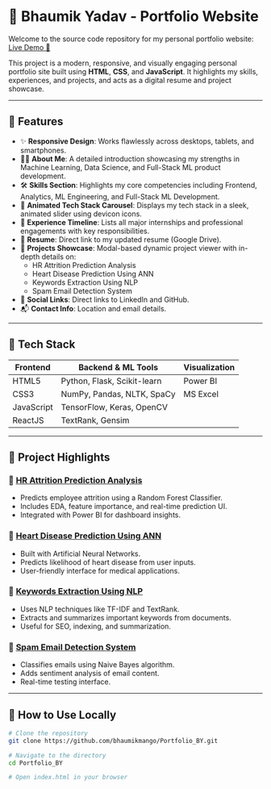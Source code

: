 # 🌟 Bhaumik Yadav - Portfolio Website

Welcome to the source code repository for my personal portfolio website: [Live Demo 🚀](https://portfolio-by-nu.vercel.app/)

This project is a modern, responsive, and visually engaging personal portfolio site built using **HTML**, **CSS**, and **JavaScript**. It highlights my skills, experiences, and projects, and acts as a digital resume and project showcase.

---

## 📌 Features

- ✨ **Responsive Design**: Works flawlessly across desktops, tablets, and smartphones.
- 🧑‍💼 **About Me**: A detailed introduction showcasing my strengths in Machine Learning, Data Science, and Full-Stack ML product development.
- 🛠️ **Skills Section**: Highlights my core competencies including Frontend, Analytics, ML Engineering, and Full-Stack ML Development.
- 🔁 **Animated Tech Stack Carousel**: Displays my tech stack in a sleek, animated slider using devicon icons.
- 🧪 **Experience Timeline**: Lists all major internships and professional engagements with key responsibilities.
- 📄 **Resume**: Direct link to my updated resume (Google Drive).
- 💼 **Projects Showcase**: Modal-based dynamic project viewer with in-depth details on:
  - HR Attrition Prediction Analysis
  - Heart Disease Prediction Using ANN
  - Keywords Extraction Using NLP
  - Spam Email Detection System
- 🔗 **Social Links**: Direct links to LinkedIn and GitHub.
- 📬 **Contact Info**: Location and email details.

---

## 🧠 Tech Stack

| Frontend  | Backend & ML Tools           | Visualization |
|-----------|------------------------------|---------------|
| HTML5     | Python, Flask, Scikit-learn  | Power BI      |
| CSS3      | NumPy, Pandas, NLTK, SpaCy   | MS Excel      |
| JavaScript| TensorFlow, Keras, OpenCV    |               |
| ReactJS   | TextRank, Gensim             |               |

---

## 💼 Project Highlights

### 🔹 [HR Attrition Prediction Analysis](https://hr-attrition-project-git-main-bhaumiks-projects-006c20ba.vercel.app/)

- Predicts employee attrition using a Random Forest Classifier.
- Includes EDA, feature importance, and real-time prediction UI.
- Integrated with Power BI for dashboard insights.

### 🔹 [Heart Disease Prediction Using ANN](https://github.com/bhaumikmango/Heart-Disease-Prediction-using-ANN)

- Built with Artificial Neural Networks.
- Predicts likelihood of heart disease from user inputs.
- User-friendly interface for medical applications.

### 🔹 [Keywords Extraction Using NLP](https://github.com/bhaumikmango/Keywords-Extraction-NLP)

- Uses NLP techniques like TF-IDF and TextRank.
- Extracts and summarizes important keywords from documents.
- Useful for SEO, indexing, and summarization.

### 🔹 [Spam Email Detection System](https://spam-email-detection-chi.vercel.app/)

- Classifies emails using Naive Bayes algorithm.
- Adds sentiment analysis of email content.
- Real-time testing interface.

---

## 🔧 How to Use Locally

```bash
# Clone the repository
git clone https://github.com/bhaumikmango/Portfolio_BY.git

# Navigate to the directory
cd Portfolio_BY

# Open index.html in your browser
```
